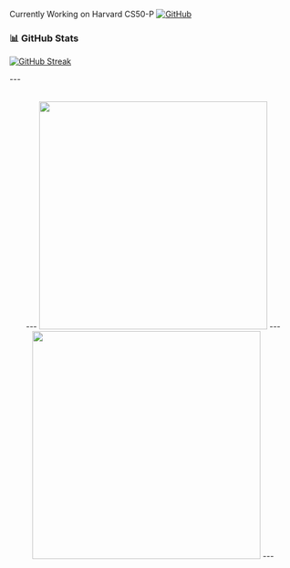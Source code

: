 Currently Working on Harvard CS50-P
[![GitHub](https://img.shields.io/badge/GitHub-Visit%20Repo-black?logo=github)](https://github.com/me50/parsivan/tree/main)



### 📊 **GitHub Stats**  
[![GitHub Streak](https://streak-stats.demolab.com/?user=parsivan&theme=rose-pine)](https://git.io/streak-stats)

---<p align="middle">  
---  <img src="https://github-readme-stats.vercel.app/api?username=parsivna&show_icons=true&theme=radical" width="400" />
---  <img src="https://github-readme-streak-stats.herokuapp.com/?user=parsivan&theme=radical" width="400" />
---</p>
